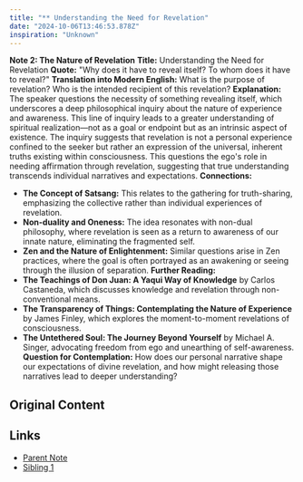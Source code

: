```yaml
---
title: "** Understanding the Need for Revelation"
date: "2024-10-06T13:46:53.878Z"
inspiration: "Unknown"
---
```


**Note 2: The Nature of Revelation**
**Title:** Understanding the Need for Revelation 
**Quote:** "Why does it have to reveal itself? To whom does it have to reveal?"
**Translation into Modern English:** What is the purpose of revelation? Who is the intended recipient of this revelation?
**Explanation:** The speaker questions the necessity of something revealing itself, which underscores a deep philosophical inquiry about the nature of experience and awareness. This line of inquiry leads to a greater understanding of spiritual realization—not as a goal or endpoint but as an intrinsic aspect of existence. The inquiry suggests that revelation is not a personal experience confined to the seeker but rather an expression of the universal, inherent truths existing within consciousness. This questions the ego's role in needing affirmation through revelation, suggesting that true understanding transcends individual narratives and expectations.
**Connections:**
- **The Concept of Satsang:** This relates to the gathering for truth-sharing, emphasizing the collective rather than individual experiences of revelation.
- **Non-duality and Oneness:** The idea resonates with non-dual philosophy, where revelation is seen as a return to awareness of our innate nature, eliminating the fragmented self.
- **Zen and the Nature of Enlightenment:** Similar questions arise in Zen practices, where the goal is often portrayed as an awakening or seeing through the illusion of separation.
**Further Reading:**
- **The Teachings of Don Juan: A Yaqui Way of Knowledge** by Carlos Castaneda, which discusses knowledge and revelation through non-conventional means.
- **The Transparency of Things: Contemplating the Nature of Experience** by James Finley, which explores the moment-to-moment revelations of consciousness.
- **The Untethered Soul: The Journey Beyond Yourself** by Michael A. Singer, advocating freedom from ego and unearthing of self-awareness.
**Question for Contemplation:** How does our personal narrative shape our expectations of divine revelation, and how might releasing those narratives lead to deeper understanding?

## Original Content



## Links

- [Parent Note](/parent-note.md)
- [Sibling 1](/zettel1.md)
